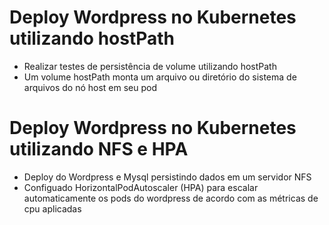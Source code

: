 # Deploy Wordpress no Kubernetes utilizando hostPath

- Realizar testes de persistência de volume utilizando hostPath
- Um volume hostPath monta um arquivo ou diretório do sistema de arquivos do nó host em seu pod

# Deploy Wordpress no Kubernetes utilizando NFS e HPA

- Deploy do Wordpress e Mysql persistindo dados em um servidor NFS
- Configuado HorizontalPodAutoscaler (HPA) para escalar automaticamente os pods do wordpress de acordo com as métricas de cpu aplicadas



